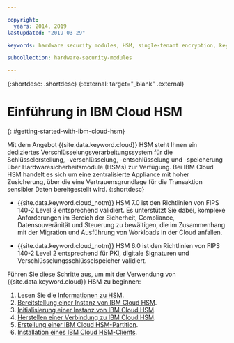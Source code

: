 ```yaml
---

copyright:
  years: 2014, 2019
lastupdated: "2019-03-29"

keywords: hardware security modules, HSM, single-tenant encryption, key management, FIPS certified, cryptographic, keys,

subcollection: hardware-security-modules

---
```


{:shortdesc: .shortdesc}
{:external: target="_blank" .external}

# Einführung in IBM Cloud HSM
{: #getting-started-with-ibm-cloud-hsm}

Mit dem Angebot {{site.data.keyword.cloud}} HSM steht Ihnen ein dediziertes Verschlüsselungsverarbeitungssystem für die Schlüsselerstellung, -verschlüsselung, -entschlüsselung und -speicherung über Hardwaresicherheitsmodule (HSMs) zur Verfügung. Bei IBM Cloud HSM handelt es sich um eine zentralisierte Appliance mit hoher Zusicherung, über die eine Vertrauensgrundlage für die Transaktion sensibler Daten bereitgestellt wird.
{:shortdesc}

* {{site.data.keyword.cloud_notm}} HSM 7.0 ist den Richtlinien von FIPS 140-2 Level 3 entsprechend validiert. Es unterstützt Sie dabei, komplexe Anforderungen im Bereich der Sicherheit, Compliance, Datensouveränität und Steuerung zu bewältigen, die im Zusammenhang mit der Migration und Ausführung von Workloads in der Cloud anfallen.

* {{site.data.keyword.cloud_notm}} HSM 6.0 ist den Richtlinien von FIPS 140-2 Level 2 entsprechend für PKI, digitale Signaturen und Verschlüsselungsschlüsselspeicher validiert.

Führen Sie diese Schritte aus, um mit der Verwendung von {{site.data.keyword.cloud}} HSM zu beginnen:
1. Lesen Sie die [Informationen zu HSM](https://cloud.ibm.com/docs/infrastructure/hardware-security-modules?topic=hardware-security-modules-about_ibm_cloud_hsm).
2. [Bereitstellung einer Instanz von IBM Cloud HSM](/docs/infrastructure/hardware-security-modules?topic=hardware-security-modules-provisioning-ibm-cloud-hsm#provisioning-ibm-cloud-hs).
3. [Initialisierung einer Instanz von IBM Cloud HSM](/docs/infrastructure/hardware-security-modules?topic=hardware-security-modules-initializing-the-ibm-cloud-hsm#initializing-the-ibm-cloud-hsm).
4. [Herstellen einer Verbindung zu IBM Cloud HSM](/docs/infrastructure/hardware-security-modules?topic=hardware-security-modules-connecting-to-ibm-cloud-hsm#connecting-to-ibm-cloud-hsm).
5. [Erstellung einer IBM Cloud HSM-Partition](/docs/infrastructure/hardware-security-modules?topic=hardware-security-modules-creating-ibm-cloud-hsm-partitions#creating-ibm-cloud-hsm-partitions).
6. [Installation eines IBM Cloud HSM-Clients](/docs/infrastructure/hardware-security-modules?topic=hardware-security-modules-installing-the-ibm-cloud-hsm-client#installing-the-ibm-cloud-hsm-client).

